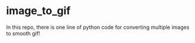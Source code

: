 # image_to_gif
In this repo, there is one line of python code for converting multiple images to smooth gif!
